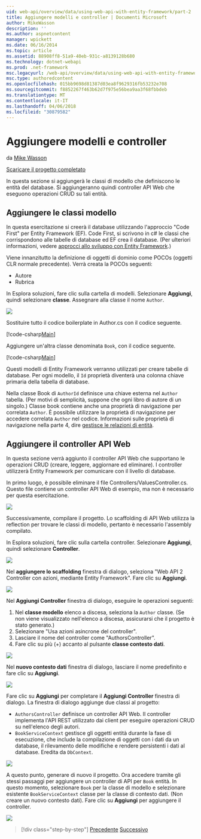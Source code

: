 ```yaml
---
uid: web-api/overview/data/using-web-api-with-entity-framework/part-2
title: Aggiungere modelli e controller | Documenti Microsoft
author: MikeWasson
description: ''
ms.author: aspnetcontent
manager: wpickett
ms.date: 06/16/2014
ms.topic: article
ms.assetid: 88908ff8-51a9-40eb-931c-a8139128b680
ms.technology: dotnet-webapi
ms.prod: .net-framework
msc.legacyurl: /web-api/overview/data/using-web-api-with-entity-framework/part-2
msc.type: authoredcontent
ms.openlocfilehash: 015bb9698d81387d03ea8f9629316fb53232e708
ms.sourcegitcommit: f8852267f463b62d7f975e56bea9aa3f68fbbdeb
ms.translationtype: MT
ms.contentlocale: it-IT
ms.lasthandoff: 04/06/2018
ms.locfileid: "30879582"
---
```

<a name="add-models-and-controllers"></a>Aggiungere modelli e controller
====================
da [Mike Wasson](https://github.com/MikeWasson)

[Scaricare il progetto completato](https://github.com/MikeWasson/BookService)

In questa sezione si aggiungerà le classi di modello che definiscono le entità del database. Si aggiungeranno quindi controller API Web che eseguono operazioni CRUD su tali entità.

## <a name="add-model-classes"></a>Aggiungere le classi modello

In questa esercitazione si creerà il database utilizzando l'approccio "Code First" per Entity Framework (EF). Code First, si scrivono in c# le classi che corrispondono alle tabelle di database ed EF crea il database. (Per ulteriori informazioni, vedere [approcci allo sviluppo con Entity Framework](https://msdn.microsoft.com/library/ms178359%28v=vs.110%29.aspx#dbfmfcf).)

Viene innanzitutto la definizione di oggetti di dominio come POCOs (oggetti CLR normale precedente). Verrà creata la POCOs seguenti:

- Autore
- Rubrica

In Esplora soluzioni, fare clic sulla cartella di modelli. Selezionare **Aggiungi**, quindi selezionare **classe**. Assegnare alla classe il nome `Author`.

![](part-2/_static/image1.png)

Sostituire tutto il codice boilerplate in Author.cs con il codice seguente.

[!code-csharp[Main](part-2/samples/sample1.cs)]

Aggiungere un'altra classe denominata `Book`, con il codice seguente.

[!code-csharp[Main](part-2/samples/sample2.cs)]

Questi modelli di Entity Framework verranno utilizzati per creare tabelle di database. Per ogni modello, il `Id` proprietà diventerà una colonna chiave primaria della tabella di database.

Nella classe Book di `AuthorId` definisce una chiave esterna nel `Author` tabella. (Per motivi di semplicità, suppone che ogni libro di autore di un singolo.) Classe book contiene anche una proprietà di navigazione per correlata `Author`. È possibile utilizzare la proprietà di navigazione per accedere correlata `Author` nel codice. Informazioni sulle proprietà di navigazione nella parte 4, dire [gestisce le relazioni di entità](part-4.md).

## <a name="add-web-api-controllers"></a>Aggiungere il controller API Web

In questa sezione verrà aggiunto il controller API Web che supportano le operazioni CRUD (creare, leggere, aggiornare ed eliminare). I controller utilizzerà Entity Framework per comunicare con il livello di database.

In primo luogo, è possibile eliminare il file Controllers/ValuesController.cs. Questo file contiene un controller API Web di esempio, ma non è necessario per questa esercitazione.

![](part-2/_static/image2.png)

Successivamente, compilare il progetto. Lo scaffolding di API Web utilizza la reflection per trovare le classi di modello, pertanto è necessario l'assembly compilato.

In Esplora soluzioni, fare clic sulla cartella controller. Selezionare **Aggiungi**, quindi selezionare **Controller**.

![](part-2/_static/image3.png)

Nel **aggiungere lo scaffolding** finestra di dialogo, seleziona "Web API 2 Controller con azioni, mediante Entity Framework". Fare clic su **Aggiungi**.

![](part-2/_static/image4.png)

Nel **Aggiungi Controller** finestra di dialogo, eseguire le operazioni seguenti:

1. Nel **classe modello** elenco a discesa, seleziona la `Author` classe. (Se non viene visualizzato nell'elenco a discesa, assicurarsi che il progetto è stato generato.)
2. Selezionare "Usa azioni asincrone del controller".
3. Lasciare il nome del controller come &quot;AuthorsController&quot;.
4. Fare clic su più (+) accanto al pulsante **classe contesto dati**.

![](part-2/_static/image5.png)

Nel **nuovo contesto dati** finestra di dialogo, lasciare il nome predefinito e fare clic su **Aggiungi**.

![](part-2/_static/image6.png)

Fare clic su **Aggiungi** per completare il **Aggiungi Controller** finestra di dialogo. La finestra di dialogo aggiunge due classi al progetto:

- `AuthorsController` definisce un controller API Web. Il controller implementa l'API REST utilizzato dai client per eseguire operazioni CRUD su nell'elenco degli autori.
- `BookServiceContext` gestisce gli oggetti entità durante la fase di esecuzione, che include la compilazione di oggetti con i dati da un database, il rilevamento delle modifiche e rendere persistenti i dati al database. Eredita da `DbContext`.

![](part-2/_static/image7.png)

A questo punto, generare di nuovo il progetto. Ora accedere tramite gli stessi passaggi per aggiungere un controller di API per `Book` entità. In questo momento, selezionare `Book` per la classe di modello e selezionare esistente `BookServiceContext` classe per la classe di contesto dati. (Non creare un nuovo contesto dati). Fare clic su **Aggiungi** per aggiungere il controller.

![](part-2/_static/image8.png)

> [!div class="step-by-step"]
> [Precedente](part-1.md)
> [Successivo](part-3.md)
